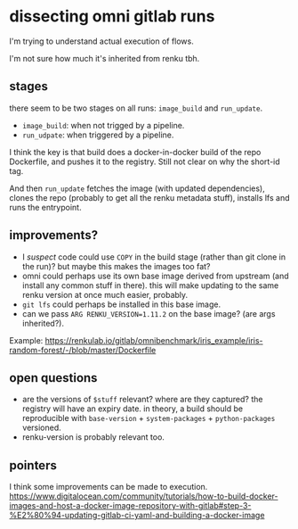 # dissecting omni gitlab runs

I'm trying to understand actual execution of flows.

I'm not sure how much it's inherited from renku tbh.

## stages

there seem to be two stages on all runs: `image_build` and `run_update`.

* `image_build`:  when not trigged by a pipeline.
* `run_udpate`: when triggered by a pipeline.

I think the key is that build does a docker-in-docker build of the repo Dockerfile, and pushes it to the registry. Still not clear on why the short-id tag.

And then `run_update` fetches the image (with updated dependencies), clones the
repo (probably to get all the renku metadata stuff), installs lfs and runs the entrypoint.

## improvements?

* I *suspect* code could use `COPY` in the build stage (rather than git clone
  in the run)? but maybe this makes the images too fat?
* omni could perhaps use its own base image derived from upstream (and install any
  common stuff in there). this will make updating to the same renku version at
once much easier, probably.
* `git lfs` could perhaps be installed in this base image.
* can we pass `ARG RENKU_VERSION=1.11.2` on the base image? (are args inherited?).

Example: https://renkulab.io/gitlab/omnibenchmark/iris_example/iris-random-forest/-/blob/master/Dockerfile

## open questions

* are the versions of `$stuff` relevant? where are they captured? the registry
  will have an expiry date. in theory, a build should be reproducible with
  `base-version` + `system-packages` + `python-packages` versioned.
* renku-version is probably relevant too.

## pointers

I think some improvements can be made to execution.
https://www.digitalocean.com/community/tutorials/how-to-build-docker-images-and-host-a-docker-image-repository-with-gitlab#step-3-%E2%80%94-updating-gitlab-ci-yaml-and-building-a-docker-image
